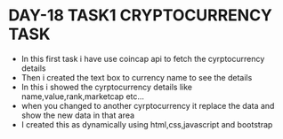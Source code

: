 <h1>DAY-18 TASK1 CRYPTOCURRENCY TASK</h1>
<ul>
  <li>In this first task i have use coincap api to fetch the cyrptocurrency details</li>
  <li>Then i created the text box to currency name to see the details </li>
  <li>In this i showed the cyrptocurrency details like name,value,rank,marketcap etc...</li>
  <li>when you changed to another cyrptocurrency it replace the data and show the new data in that area</li>
  <li>I created this as dynamically using html,css,javascript and bootstrap</li>
</ul>
